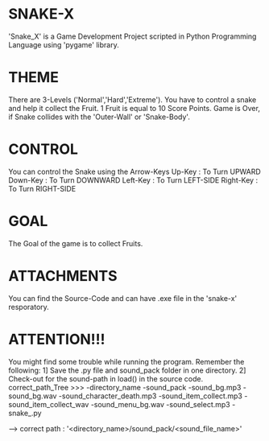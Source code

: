 # SNAKE-X
'Snake_X' is a Game Development Project scripted in Python Programming Language using 'pygame' library.

# THEME
There are 3-Levels ('Normal','Hard','Extreme').
You have to control a snake and help it collect the Fruit.
1 Fruit is equal to 10 Score Points.
Game is Over, if Snake collides with the 'Outer-Wall' or 'Snake-Body'.

# CONTROL
You can control the Snake using the Arrow-Keys
Up-Key    : To Turn UPWARD
Down-Key  : To Turn DOWNWARD
Left-Key  : To Turn LEFT-SIDE
Right-Key : To Turn RIGHT-SIDE

# GOAL
The Goal of the game is to collect Fruits.

# ATTACHMENTS
You can find the Source-Code and can have .exe file in the 'snake-x' resporatory.

# ATTENTION!!!
You might find some trouble while running the program. 
Remember the following:
1] Save the .py file and sound_pack folder in one directory.
2] Check-out for the sound-path in load() in the source code.
correct_path_Tree >>> 
-directory_name
  -sound_pack
    -sound_bg.mp3
    -sound_bg.wav
    -sound_character_death.mp3
    -sound_item_collect.mp3
    -sound_item_collect_wav
    -sound_menu_bg.wav
    -sound_select.mp3
  -snake_.py

--> correct path : '<directory_name>/sound_pack/<sound_file_name>'
